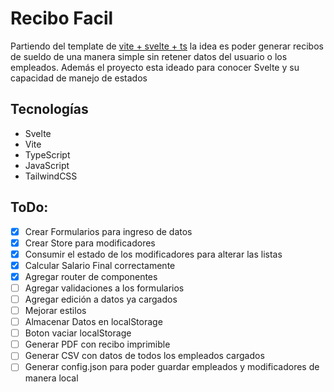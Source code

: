 # Recibo Facil

Partiendo del template de [vite + svelte + ts](https://vitejs.dev/guide/) la idea es poder generar recibos de sueldo de una manera simple sin retener datos del usuario o los empleados. Además el proyecto esta ideado para conocer Svelte y su capacidad de manejo de estados

## Tecnologías

- Svelte
- Vite
- TypeScript
- JavaScript
- TailwindCSS

## ToDo:

- [x] Crear Formularios para ingreso de datos
- [x] Crear Store para modificadores
- [x] Consumir el estado de los modificadores para alterar las listas
- [x] Calcular Salario Final correctamente
- [x] Agregar router de componentes
- [ ] Agregar validaciones a los formularios
- [ ] Agregar edición a datos ya cargados
- [ ] Mejorar estilos
- [ ] Almacenar Datos en localStorage
- [ ] Boton vaciar localStorage
- [ ] Generar PDF con recibo imprimible
- [ ] Generar CSV con datos de todos los empleados cargados
- [ ] Generar config.json para poder guardar empleados y modificadores de manera local
